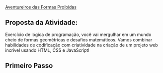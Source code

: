 [Aventureiros das Formas Proibidas](https://maicoln-per.github.io/Formas-Geometricas/)
<h2>Proposta da Atividade:</h2>

<p>Exercício de lógica de programação, você vai mergulhar em um mundo cheio de formas geométricas e desafios matemáticos. Vamos combinar habilidades de codificação com criatividade na criação de um projeto web incrível usando HTML, CSS e JavaScript!
</p>

<h2 text-align="center">Primeiro Passo</h2>
